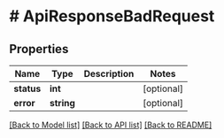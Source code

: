 # # ApiResponseBadRequest

## Properties

Name | Type | Description | Notes
------------ | ------------- | ------------- | -------------
**status** | **int** |  | [optional]
**error** | **string** |  | [optional]

[[Back to Model list]](../../README.md#models) [[Back to API list]](../../README.md#endpoints) [[Back to README]](../../README.md)
